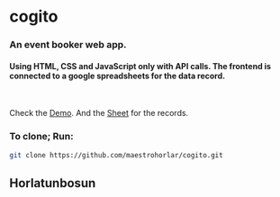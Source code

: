 # cogito

### An event booker web app.
#### Using HTML, CSS and JavaScript only with API calls. The frontend is connected to a google spreadsheets for the data record.

<br>

Check the [Demo](https://thriving-caramel-e0e2e6.netlify.app/).
And the [Sheet](https://docs.google.com/spreadsheets/d/1G_z5spqxDOf5ZJ_SdXJyqhCiXUU1XB3AlwdlJxODGYc/edit#gid=0) for the records.

### To clone; Run:

```bash
git clone https://github.com/maestrohorlar/cogito.git
```
## Horlatunbosun
